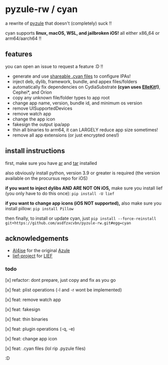 # pyzule-rw / cyan

a rewrite of [pyzule](https://github.com/asdfzxcvbn/pyzule) that doesn't (completely) suck !!

cyan supports **linux, macOS, WSL, and jailbroken iOS!** all either x86_64 or arm64/aarch64 !!

## features

you can open an issue to request a feature :D !!

- generate and use [shareable .cyan files](https://github.com/asdfzxcvbn/cyan-gen) to configure IPAs!
- inject deb, dylib, framework, bundle, and appex files/folders
- automatically fix dependencies on CydiaSubstrate **(cyan uses [ElleKit](https://github.com/evelyneee/ellekit/)!)**, Cephei*, and Orion
- copy any unknown file/folder types to app root
- change app name, version, bundle id, and minimum os version
- remove UISupportedDevices
- remove watch app
- change the app icon
- fakesign the output ipa/app
- thin all binaries to arm64, it can LARGELY reduce app size sometimes!
- remove all app extensions (or just encrypted ones!)

## install instructions

first, make sure you have [ar](https://command-not-found.com/ar) and [tar](https://command-not-found.com/tar) installed

also obviously install python, version 3.9 or greater is required (the version available on the procursus repo for iOS)

**if you want to inject dylibs AND ARE NOT ON iOS,** make sure you install lief (you only have to do this once): `pip install -U lief`

**if you want to change app icons (iOS NOT supported),** also make sure you install pillow: `pip install Pillow`

then finally, to install or update cyan, just `pip install --force-reinstall git+https://github.com/asdfzxcvbn/pyzule-rw.git#egg=cyan`

## acknowledgements

- [Al4ise](https://github.com/Al4ise) for the original [Azule](https://github.com/Al4ise/Azule)
- [lief-project](https://github.com/lief-project) for [LIEF](https://github.com/lief-project/LIEF)

### todo

[x] refactor: dont prepare, just copy and fix as you go

[x] feat: plist operations (-l and -r wont be implemented)

[x] feat: remove watch app

[x] feat: fakesign

[x] feat: thin binaries

[x] feat: plugin operations (-q, -e)

[x] feat: change app icon

[x] feat: .cyan files (lol rip .pyzule files)

:D

